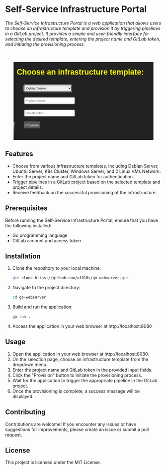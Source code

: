 # Self-Service Infrastructure Portal

_The Self-Service Infrastructure Portal is a web application that allows users to choose an infrastructure template and provision it by triggering pipelines in a GitLab project. It provides a simple and user-friendly interface for selecting the desired template, entering the project name and GitLab token, and initiating the provisioning process._

<p align="center">
<br><br>
<img src="project-files/preview.png" alt="How it looks" width="450" height="250">
</p>

## Features

- Choose from various infrastructure templates, including Debian Server, Ubuntu Server, K8s Cluster, Windows Server, and 2 Linux VMs Network.
- Enter the project name and GitLab token for authentication.
- Trigger pipelines in a GitLab project based on the selected template and project details.
- Receive feedback on the successful provisioning of the infrastructure.

## Prerequisites

Before running the Self-Service Infrastructure Portal, ensure that you have the following installed:

- Go programming language
- GitLab account and access token

## Installation

1. Clone the repository to your local machine:

   ```bash
   git clone https://github.com/a1010s/go-webserver.git

2. Navigate to the project directory:
   ```bash
   cd go-webserver
3. Build and run the application:
   ```bash
   go run .
4. Access the application in your web browser at http://localhost:8080

## Usage

1. Open the application in your web browser at http://localhost:8080.
2. On the selection page, choose an infrastructure template from the dropdown menu.
3. Enter the project name and GitLab token in the provided input fields.
4. Click the "Provision" button to initiate the provisioning process.
5. Wait for the application to trigger the appropriate pipeline in the GitLab project.
6. Once the provisioning is complete, a success message will be displayed.

## Contributing
Contributions are welcome! If you encounter any issues or have suggestions for improvements, please create an issue or submit a pull request.

## License
This project is licensed under the MIT License.